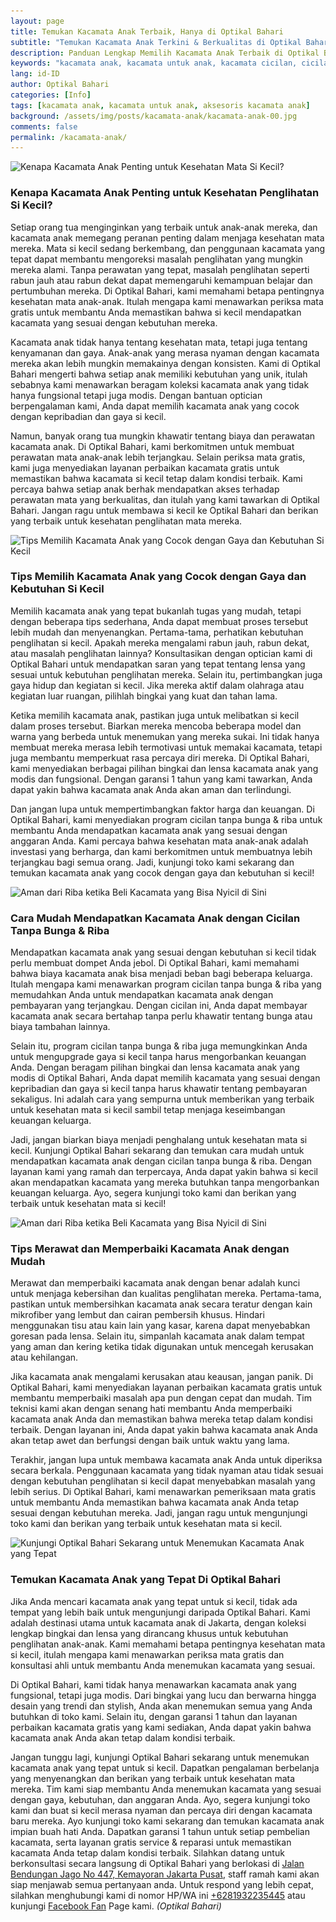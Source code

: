```yaml
---
layout: page
title: Temukan Kacamata Anak Terbaik, Hanya di Optikal Bahari
subtitle: "Temukan Kacamata Anak Terkini & Berkualitas di Optikal Bahari, Dapatkan Periksa Mata Gratis, Cicilan 0% & Garansi Kacamata 1 Tahun"
description: Panduan Lengkap Memilih Kacamata Anak Terbaik di Optikal Bahari. Dapatkan Konsultasi Gratis, Bergaransi, & Layanan Perbaikan Kacamata Gratis.
keywords: "kacamata anak, kacamata untuk anak, kacamata cicilan, cicilan 0%"
lang: id-ID
author: Optikal Bahari
categories: [Info]
tags: [kacamata anak, kacamata untuk anak, aksesoris kacamata anak]
background: /assets/img/posts/kacamata-anak/kacamata-anak-00.jpg
comments: false
permalink: /kacamata-anak/
---
```


<div class="card shadow p-3 bg-white mb-5">
  <img
    itemprop="image"
    data-src="/assets/img/posts/kacamata-anak/kacamata-anak-01.jpg"
    src="/assets/img/posts/kacamata-anak/kacamata-anak-01.jpg"
    class="card-img-top"
    title="Kenapa Kacamata Anak Penting untuk Kesehatan Mata Si Kecil?"
    alt="Kenapa Kacamata Anak Penting untuk Kesehatan Mata Si Kecil?">
  <div class="card-body">
    <h3 class="card-title">
      Kenapa Kacamata Anak Penting untuk Kesehatan Penglihatan Si Kecil?
    </h3>
    <p class="card-text text-justify">
      Setiap orang tua menginginkan yang terbaik untuk anak-anak mereka, dan kacamata anak memegang peranan penting dalam menjaga kesehatan mata mereka. Mata si kecil sedang berkembang, dan penggunaan kacamata yang tepat dapat membantu mengoreksi masalah penglihatan yang mungkin mereka alami. Tanpa perawatan yang tepat, masalah penglihatan seperti rabun jauh atau rabun dekat dapat memengaruhi kemampuan belajar dan pertumbuhan mereka. Di Optikal Bahari, kami memahami betapa pentingnya kesehatan mata anak-anak. Itulah mengapa kami menawarkan periksa mata gratis untuk membantu Anda memastikan bahwa si kecil mendapatkan kacamata yang sesuai dengan kebutuhan mereka.
    </p>
    <p class="card-text text-justify">
      Kacamata anak tidak hanya tentang kesehatan mata, tetapi juga tentang kenyamanan dan gaya. Anak-anak yang merasa nyaman dengan kacamata mereka akan lebih mungkin memakainya dengan konsisten. Kami di Optikal Bahari mengerti bahwa setiap anak memiliki kebutuhan yang unik, itulah sebabnya kami menawarkan beragam koleksi kacamata anak yang tidak hanya fungsional tetapi juga modis. Dengan bantuan optician berpengalaman kami, Anda dapat memilih kacamata anak yang cocok dengan kepribadian dan gaya si kecil.
    </p>
    <p class="card-text text-justify">
      Namun, banyak orang tua mungkin khawatir tentang biaya dan perawatan kacamata anak. Di Optikal Bahari, kami berkomitmen untuk membuat perawatan mata anak-anak lebih terjangkau. Selain periksa mata gratis, kami juga menyediakan layanan perbaikan kacamata gratis untuk memastikan bahwa kacamata si kecil tetap dalam kondisi terbaik. Kami percaya bahwa setiap anak berhak mendapatkan akses terhadap perawatan mata yang berkualitas, dan itulah yang kami tawarkan di Optikal Bahari. Jangan ragu untuk membawa si kecil ke Optikal Bahari dan berikan yang terbaik untuk kesehatan penglihatan mata mereka.
    </p>
  </div>
</div>

<div class="card shadow p-3 bg-white mb-5">
  <img
    data-src="/assets/img/posts/kacamata-anak/kacamata-anak-02.jpg"
    src="/assets/img/posts/kacamata-anak/kacamata-anak-02.jpg"
    class="card-img-top"
    title="Tips Memilih Kacamata Anak yang Cocok dengan Gaya dan Kebutuhan Si Kecil"
    alt="Tips Memilih Kacamata Anak yang Cocok dengan Gaya dan Kebutuhan Si Kecil">
  <div class="card-body">
    <h3 class="card-title">
      Tips Memilih Kacamata Anak yang Cocok dengan Gaya dan Kebutuhan Si Kecil
    </h3>
    <p class="card-text text-justify">
      Memilih kacamata anak yang tepat bukanlah tugas yang mudah, tetapi dengan beberapa tips sederhana, Anda dapat membuat proses tersebut lebih mudah dan menyenangkan. Pertama-tama, perhatikan kebutuhan penglihatan si kecil. Apakah mereka mengalami rabun jauh, rabun dekat, atau masalah penglihatan lainnya? Konsultasikan dengan optician kami di Optikal Bahari untuk mendapatkan saran yang tepat tentang lensa yang sesuai untuk kebutuhan penglihatan mereka. Selain itu, pertimbangkan juga gaya hidup dan kegiatan si kecil. Jika mereka aktif dalam olahraga atau kegiatan luar ruangan, pilihlah bingkai yang kuat dan tahan lama.
    </p>
    <p class="card-text text-justify">
      Ketika memilih kacamata anak, pastikan juga untuk melibatkan si kecil dalam proses tersebut. Biarkan mereka mencoba beberapa model dan warna yang berbeda untuk menemukan yang mereka sukai. Ini tidak hanya membuat mereka merasa lebih termotivasi untuk memakai kacamata, tetapi juga membantu memperkuat rasa percaya diri mereka. Di Optikal Bahari, kami menyediakan berbagai pilihan bingkai dan lensa kacamata anak yang modis dan fungsional. Dengan garansi 1 tahun yang kami tawarkan, Anda dapat yakin bahwa kacamata anak Anda akan aman dan terlindungi.
    </p>
    <p class="card-text text-justify">
      Dan jangan lupa untuk mempertimbangkan faktor harga dan keuangan. Di Optikal Bahari, kami menyediakan program cicilan tanpa bunga & riba untuk membantu Anda mendapatkan kacamata anak yang sesuai dengan anggaran Anda. Kami percaya bahwa kesehatan mata anak-anak adalah investasi yang berharga, dan kami berkomitmen untuk membuatnya lebih terjangkau bagi semua orang. Jadi, kunjungi toko kami sekarang dan temukan kacamata anak yang cocok dengan gaya dan kebutuhan si kecil!
    </p>
  </div>
</div>

<div class="card shadow p-3 bg-white mb-5">
  <img
    data-src="/assets/img/posts/kacamata-anak/kacamata-anak-03.jpg"
    src="/assets/img/posts/kacamata-anak/kacamata-anak-03.jpg"
    class="card-img-top"
    title="Aman dari Riba ketika Beli Kacamata yang Bisa Nyicil di Sini"
    alt="Aman dari Riba ketika Beli Kacamata yang Bisa Nyicil di Sini">
  <div class="card-body">
    <h3 class="card-title">
      Cara Mudah Mendapatkan Kacamata Anak dengan Cicilan Tanpa Bunga & Riba
    </h3>
    <p class="card-text text-justify">
      Mendapatkan kacamata anak yang sesuai dengan kebutuhan si kecil tidak perlu membuat dompet Anda jebol. Di Optikal Bahari, kami memahami bahwa biaya kacamata anak bisa menjadi beban bagi beberapa keluarga. Itulah mengapa kami menawarkan program cicilan tanpa bunga & riba yang memudahkan Anda untuk mendapatkan kacamata anak dengan pembayaran yang terjangkau. Dengan cicilan ini, Anda dapat membayar kacamata anak secara bertahap tanpa perlu khawatir tentang bunga atau biaya tambahan lainnya.
    </p>
    <p class="card-text text-justify">
      Selain itu, program cicilan tanpa bunga & riba juga memungkinkan Anda untuk mengupgrade gaya si kecil tanpa harus mengorbankan keuangan Anda. Dengan beragam pilihan bingkai dan lensa kacamata anak yang modis di Optikal Bahari, Anda dapat memilih kacamata yang sesuai dengan kepribadian dan gaya si kecil tanpa harus khawatir tentang pembayaran sekaligus. Ini adalah cara yang sempurna untuk memberikan yang terbaik untuk kesehatan mata si kecil sambil tetap menjaga keseimbangan keuangan keluarga.
    </p>
    <p class="card-text text-justify">
      Jadi, jangan biarkan biaya menjadi penghalang untuk kesehatan mata si kecil. Kunjungi Optikal Bahari sekarang dan temukan cara mudah untuk mendapatkan kacamata anak dengan cicilan tanpa bunga & riba. Dengan layanan kami yang ramah dan terpercaya, Anda dapat yakin bahwa si kecil akan mendapatkan kacamata yang mereka butuhkan tanpa mengorbankan keuangan keluarga. Ayo, segera kunjungi toko kami dan berikan yang terbaik untuk kesehatan mata si kecil!
    </p>
  </div>
</div>

<div class="card shadow p-3 bg-white mb-5">
  <img
    data-src="/assets/img/posts/kacamata-anak/kacamata-anak-04.jpg"
    src="/assets/img/posts/kacamata-anak/kacamata-anak-04.jpg"
    class="card-img-top"
    title="Aman dari Riba ketika Beli Kacamata yang Bisa Nyicil di Sini"
    alt="Aman dari Riba ketika Beli Kacamata yang Bisa Nyicil di Sini">
  <div class="card-body">
    <h3 class="card-title">
      Tips Merawat dan Memperbaiki Kacamata Anak dengan Mudah
    </h3>
    <p class="card-text text-justify">
      Merawat dan memperbaiki kacamata anak dengan benar adalah kunci untuk menjaga kebersihan dan kualitas penglihatan mereka. Pertama-tama, pastikan untuk membersihkan kacamata anak secara teratur dengan kain mikrofiber yang lembut dan cairan pembersih khusus. Hindari menggunakan tisu atau kain lain yang kasar, karena dapat menyebabkan goresan pada lensa. Selain itu, simpanlah kacamata anak dalam tempat yang aman dan kering ketika tidak digunakan untuk mencegah kerusakan atau kehilangan.
    </p>
    <p class="card-text text-justify">
      Jika kacamata anak mengalami kerusakan atau keausan, jangan panik. Di Optikal Bahari, kami menyediakan layanan perbaikan kacamata gratis untuk membantu memperbaiki masalah apa pun dengan cepat dan mudah. Tim teknisi kami akan dengan senang hati membantu Anda memperbaiki kacamata anak Anda dan memastikan bahwa mereka tetap dalam kondisi terbaik. Dengan layanan ini, Anda dapat yakin bahwa kacamata anak Anda akan tetap awet dan berfungsi dengan baik untuk waktu yang lama.
    </p>
    <p class="card-text text-justify">
      Terakhir, jangan lupa untuk membawa kacamata anak Anda untuk diperiksa secara berkala. Penggunaan kacamata yang tidak nyaman atau tidak sesuai dengan kebutuhan penglihatan si kecil dapat menyebabkan masalah yang lebih serius. Di Optikal Bahari, kami menawarkan pemeriksaan mata gratis untuk membantu Anda memastikan bahwa kacamata anak Anda tetap sesuai dengan kebutuhan mereka. Jadi, jangan ragu untuk mengunjungi toko kami dan berikan yang terbaik untuk kesehatan mata si kecil.
    </p>
  </div>
</div>

<div class="card shadow p-3 bg-white mb-5">
  <img
    data-src="/assets/img/posts/kacamata-anak/kacamata-anak-05.jpg"
    src="/assets/img/posts/kacamata-anak/kacamata-anak-05.jpg"
    class="card-img-top"
    title="Kunjungi Optikal Bahari Sekarang untuk Menemukan Kacamata Anak yang Tepat"
    alt="Kunjungi Optikal Bahari Sekarang untuk Menemukan Kacamata Anak yang Tepat">
  <div class="card-body">
    <h3 class="card-title">
      Temukan Kacamata Anak yang Tepat Di Optikal Bahari
    </h3>
    <p class="card-text text-justify">
      Jika Anda mencari kacamata anak yang tepat untuk si kecil, tidak ada tempat yang lebih baik untuk mengunjungi daripada Optikal Bahari. Kami adalah destinasi utama untuk kacamata anak di Jakarta, dengan koleksi lengkap bingkai dan lensa yang dirancang khusus untuk kebutuhan penglihatan anak-anak. Kami memahami betapa pentingnya kesehatan mata si kecil, itulah mengapa kami menawarkan periksa mata gratis dan konsultasi ahli untuk membantu Anda menemukan kacamata yang sesuai.
    </p>
    <p class="card-text text-justify">
      Di Optikal Bahari, kami tidak hanya menawarkan kacamata anak yang fungsional, tetapi juga modis. Dari bingkai yang lucu dan berwarna hingga desain yang trendi dan stylish, Anda akan menemukan semua yang Anda butuhkan di toko kami. Selain itu, dengan garansi 1 tahun dan layanan perbaikan kacamata gratis yang kami sediakan, Anda dapat yakin bahwa kacamata anak Anda akan tetap dalam kondisi terbaik.
    </p>
    <p class="card-text text-justify">
      Jangan tunggu lagi, kunjungi Optikal Bahari sekarang untuk menemukan kacamata anak yang tepat untuk si kecil. Dapatkan pengalaman berbelanja yang menyenangkan dan berikan yang terbaik untuk kesehatan mata mereka. Tim kami siap membantu Anda menemukan kacamata yang sesuai dengan gaya, kebutuhan, dan anggaran Anda. Ayo, segera kunjungi toko kami dan buat si kecil merasa nyaman dan percaya diri dengan kacamata baru mereka.                            
      Ayo kunjungi toko kami sekarang dan temukan kacamata anak impian buah hati Anda. Dapatkan garansi 1 tahun untuk setiap pembelian kacamata, serta layanan gratis service & reparasi untuk memastikan kacamata Anda tetap dalam kondisi terbaik.		                                                                             
      Silahkan datang untuk berkonsultasi secara langsung di Optikal Bahari yang berlokasi di
      <a href="{{"/lokasi" | relative_url }}" title="Jalan Bendungan Jago No 447, Kemayoran Jakarta Pusat">Jalan Bendungan                                                                                                                                                            
            Jago No 447, Kemayoran Jakarta Pusat</a>, staff ramah kami akan siap menjawab semua pertanyaan anda.                                                                                                                                                            
            Untuk respond yang lebih cepat, silahkan menghubungi kami di nomor HP/WA ini
      <a
        href="https://api.whatsapp.com/send?phone=6281932235445&text=Hallo%2C+saya+butuh+informasi+lebih+lanjut+mengenai+Optikal+Bahari"
        id="WhatsAppClick"
        class="WhatsAppCall"
        title="Call WhatsApp">+6281932235445</a>
      atau kunjungi
      <a
        href="https://www.facebook.com/optikalbahari"
        id="FBClick"
        title="Facebook Page Optikal Bahari"
        class="FacebookPage">Facebook Fan</a>
      Page kami.
      <em>(Optikal Bahari)</em>
    </p>
  </div>
</div>